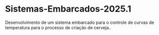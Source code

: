 # Sistemas-Embarcados-2025.1
Desenvolvimento de um sistema embarcado para o controle de curvas de temperatura para o processo de criação de cerveja..
